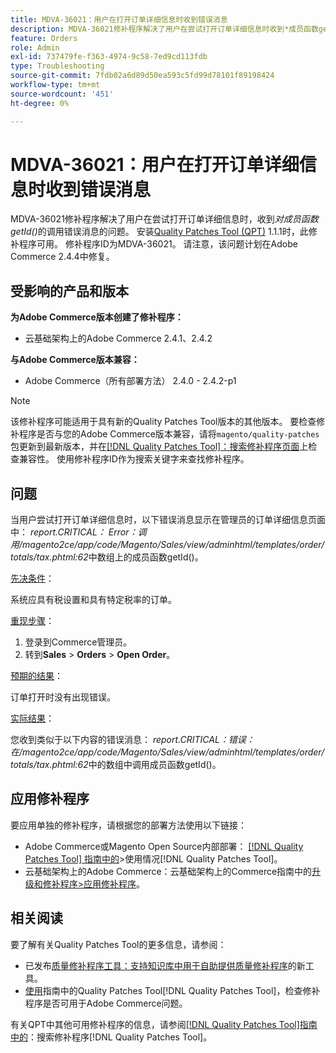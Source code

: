 ```yaml
---
title: MDVA-36021：用户在打开订单详细信息时收到错误消息
description: MDVA-36021修补程序解决了用户在尝试打开订单详细信息时收到*成员函数getId()*调用错误消息的问题。 安装[Quality Patches Tool (QPT)](https://experienceleague.adobe.com/zh-hans/docs/commerce-operations/tools/quality-patches-tool/quality-patches-tool-to-self-serve-quality-patches) 1.1.1后，即可使用此修补程序。 修补程序ID为MDVA-36021。 请注意，该问题计划在Adobe Commerce 2.4.4中修复。
feature: Orders
role: Admin
exl-id: 737479fe-f363-4974-9c58-7ed9cd113fdb
type: Troubleshooting
source-git-commit: 7fdb02a6d89d50ea593c5fd99d78101f89198424
workflow-type: tm+mt
source-wordcount: '451'
ht-degree: 0%

---
```


# MDVA-36021：用户在打开订单详细信息时收到错误消息

MDVA-36021修补程序解决了用户在尝试打开订单详细信息时，收到&#x200B;*对成员函数getId()*&#x200B;的调用错误消息的问题。 安装[Quality Patches Tool (QPT)](https://experienceleague.adobe.com/zh-hans/docs/commerce-operations/tools/quality-patches-tool/quality-patches-tool-to-self-serve-quality-patches) 1.1.1时，此修补程序可用。 修补程序ID为MDVA-36021。 请注意，该问题计划在Adobe Commerce 2.4.4中修复。

## 受影响的产品和版本

**为Adobe Commerce版本创建了修补程序：**

* 云基础架构上的Adobe Commerce 2.4.1、2.4.2

**与Adobe Commerce版本兼容：**

* Adobe Commerce（所有部署方法） 2.4.0 - 2.4.2-p1

>[!NOTE]
>
>该修补程序可能适用于具有新的Quality Patches Tool版本的其他版本。 要检查修补程序是否与您的Adobe Commerce版本兼容，请将`magento/quality-patches`包更新到最新版本，并在[[!DNL Quality Patches Tool]：搜索修补程序页面](https://experienceleague.adobe.com/zh-hans/docs/commerce-operations/tools/quality-patches-tool/quality-patches-tool-to-self-serve-quality-patches)上检查兼容性。 使用修补程序ID作为搜索关键字来查找修补程序。

## 问题

当用户尝试打开订单详细信息时，以下错误消息显示在管理员的订单详细信息页面中： *report.CRITICAL： Error：调用/magento2ce/app/code/Magento/Sales/view/adminhtml/templates/order/totals/tax.phtml:62*&#x200B;中数组上的成员函数getId()。

<u>先决条件</u>：

系统应具有税设置和具有特定税率的订单。

<u>重现步骤</u>：

1. 登录到Commerce管理员。
1. 转到&#x200B;**Sales** > **Orders** > **Open Order**。

<u>预期的结果</u>：

订单打开时没有出现错误。

<u>实际结果</u>：

您收到类似于以下内容的错误消息： *report.CRITICAL：错误：在/magento2ce/app/code/Magento/Sales/view/adminhtml/templates/order/totals/tax.phtml:62*&#x200B;中的数组中调用成员函数getId()。

## 应用修补程序

要应用单独的修补程序，请根据您的部署方法使用以下链接：

* Adobe Commerce或Magento Open Source内部部署： [[!DNL Quality Patches Tool] 指南中的](/help/tools/quality-patches-tool/usage.md)>使用情况[!DNL Quality Patches Tool]。
* 云基础架构上的Adobe Commerce：云基础架构上的Commerce指南中的[升级和修补程序>应用修补程序](https://experienceleague.adobe.com/docs/commerce-cloud-service/user-guide/develop/upgrade/apply-patches.html?lang=zh-Hans)。

## 相关阅读

要了解有关Quality Patches Tool的更多信息，请参阅：

* 已发布[质量修补程序工具：支持知识库中用于自助提供质量修补程序](https://experienceleague.adobe.com/zh-hans/docs/commerce-operations/tools/quality-patches-tool/quality-patches-tool-to-self-serve-quality-patches)的新工具。
* [使用](/help/tools/quality-patches-tool/patches-available-in-qpt/check-patch-for-magento-issue-with-magento-quality-patches.md)指南中的Quality Patches Tool[!DNL Quality Patches Tool]，检查修补程序是否可用于Adobe Commerce问题。

有关QPT中其他可用修补程序的信息，请参阅[[!DNL Quality Patches Tool]指南中的](https://experienceleague.adobe.com/tools/commerce-quality-patches/index.html?lang=zh-Hans)：搜索修补程序[!DNL Quality Patches Tool]。
